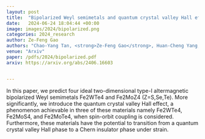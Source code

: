 ```yaml
---
layout: post
title:  "Bipolarized Weyl semimetals and quantum crystal valley Hall effect in two-dimensional altermagnetic materials"
date:   2024-06-24 18:04:44 +00:00
image: images/2024/bipolarized.png
categories: 2024_research
author: Ze-Feng Gao
authors: "Chao-Yang Tan, <strong>Ze-Feng Gao</strong>, Huan-Cheng Yang, Kai Liu, Peng-Jie Guo<sup>#</sup>, Zhong-Yi Lu<sup>#</sup>"
venue: "Arxiv"
paper: /pdfs/2024/bipolarized.pdf
arxiv: https://arxiv.org/abs/2406.16603


---
```

In this paper, we predict four ideal two-dimensional type-I altermagnetic bipolarized Weyl semimetals Fe2WTe4 and Fe2MoZ4 (Z=S,Se,Te). More significantly, we introduce the quantum crystal valley Hall effect, a phenomenon achievable in three of these materials namely Fe2WTe4, Fe2MoS4, and Fe2MoTe4, when spin-orbit coupling is considered. Furthermore, these materials have the potential to transition from a quantum crystal valley Hall phase to a Chern insulator phase under strain.